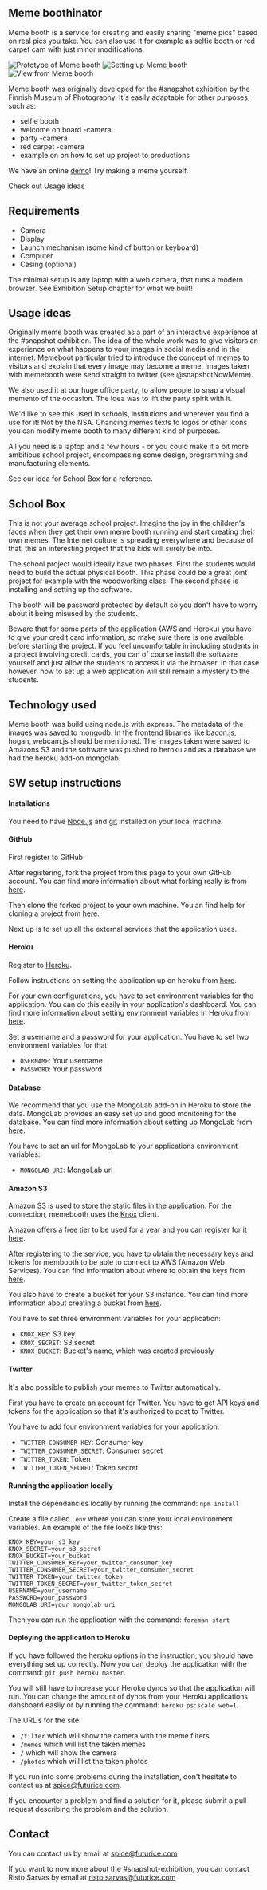 
Meme boothinator
----------------

Meme booth is a service for creating and easily sharing "meme pics" based on real pics you take. You can also use it for example as selfie booth or red carpet cam with just minor modifications.


![Prototype of Meme booth](setupImages/proto.jpg?raw=true)
![Setting up Meme booth](setupImages/asennus.jpg?raw=true)
![View from Meme booth](setupImages/empty.jpg?raw=true)

Meme booth was originally developed for the #snapshot exhibition by the Finnish Museum of Photography. It's easily adaptable for other purposes, such as:

- selfie booth
- welcome on board -camera
- party -camera
- red carpet -camera
- example on on how to set up project to productions

We have an online [demo](http://try-memebooth.herokuapp.com/)! Try making a meme yourself.

Check out Usage ideas

Requirements
------------

- Camera
- Display
- Launch mechanism (some kind of button or keyboard)
- Computer
- Casing (optional)

The minimal setup is any laptop with a web camera, that runs a modern browser. See Exhibition Setup chapter for what we built!

Usage ideas
-----------

Originally meme booth was created as a part of an interactive experience at the #snapshot exhibition. The idea of the whole work was to give visitors an experience on what happens to your images in social media and in the internet. Memeboot particular tried to introduce the concept of memes to visitors and explain that every image may become a meme. Images taken with memebooth were send straight to twitter (see @snapshotNowMeme).

We also used it at our huge office party, to allow people to snap a visual memento of the occasion. The idea was to lift the party spirit with it.

We'd like to see this used in schools, institutions and wherever you find a use for it! Not by the NSA. Chancing memes texts to logos or other icons you can modify meme booth to many different kind of purposes.

All you need is a laptop and a few hours - or you could make it a bit more ambitious school project,
encompassing some design, programming and manufacturing elements.

See our idea for School Box for a reference.

School Box
----------
This is not your average school project. Imagine the joy in the children's faces when they get their own meme booth running and start creating their own memes. The Internet culture is spreading everywhere and because of that, this an interesting project that the kids will surely be into.

The school project would ideally have two phases. First the students would need to build the actual physical booth. This phase could be a great joint project for example with the woodworking class. The second phase is installing and setting up the software.

The booth will be password protected by default so you don't have to worry about it being misused by the students.

Beware that for some parts of the application (AWS and Heroku) you have to give your credit card information, so make sure there is one available before starting the project. If you feel uncomfortable in including students in a project involving credit cards, you can of course install the software yourself and just allow the students to access it via the browser. In that case however, how to set up a web application will still remain a mystery to the students.

Technology used
---------------
Meme booth was build using node.js with express. The metadata of the images was saved to mongodb. In the frontend libraries like bacon.js, hogan, webcam.js should be mentioned. The images taken were saved to Amazons S3 and the software was pushed to heroku and as a database we had the heroku add-on mongolab.

SW setup instructions
---------------------

#### Installations

You need to have [Node.js](http://nodejs.org/) and [git](http://git-scm.com/) installed on your local machine.

#### GitHub

First register to GitHub.

After registering, fork the project from this page to your own GitHub account. You can find more information about what forking really is from [here](https://help.github.com/articles/fork-a-repo/).

Then clone the forked project to your own machine. You 	an find help for cloning a project from [here](https://help.github.com/articles/fork-a-repo/#step-2-create-a-local-clone-of-your-fork).

Next up is to set up all the external services that the application uses.

#### Heroku

Register to [Heroku](https://www.heroku.com/).

Follow instructions on setting the application up on heroku from [here](https://devcenter.heroku.com/articles/getting-started-with-nodejs#set-up).

For your own configurations, you have to set environment variables for the application. You can do this easily in your application's dashboard. You can find more information about setting environment variables in Heroku from [here](https://devcenter.heroku.com/articles/config-vars).

Set a username and a password for your application. You have to set two environment variables for that:

- `USERNAME`: Your username
- `PASSWORD`: Your password

#### Database

We recommend that you use the MongoLab add-on in Heroku to store the data. MongoLab provides an easy set up and good monitoring for the database. You can find more information about setting up MongoLab from [here](https://devcenter.heroku.com/articles/mongoLab).

You have to set an url for MongoLab to your applications environment variables:

- `MONGOLAB_URI`: MongoLab url

#### Amazon S3

Amazon S3 is used to store the static files in the application. For the connection, memebooth uses the [Knox](https://www.npmjs.org/package/knox) client.

Amazon offers a free tier to be used for a year and you can register for it [here](http://aws.amazon.com/).

After registering to the service, you have to obtain the necessary keys and tokens for membooth to be able to connect to AWS (Amazon Web Services). You can find information about where to obtain the keys from [here](http://docs.aws.amazon.com/AWSSimpleQueueService/latest/SQSGettingStartedGuide/AWSCredentials.html).

You also have to create a bucket for your S3 instance. You can find more information about creating a bucket from [here](http://docs.aws.amazon.com/AmazonS3/latest/gsg/CreatingABucket.html).

You have to set three environment variables for your application:

- `KNOX_KEY`: S3 key
- `KNOX_SECRET`: S3 secret
- `KNOX_BUCKET`: Bucket's name, which was created previously

#### Twitter

It's also possible to publish your memes to Twitter automatically.

First you have to create an account for Twitter. You have to get API keys and tokens for the application so that it's authorized to post to Twitter.

You have to add four environment variables for your application:

- `TWITTER_CONSUMER_KEY`: Consumer key
- `TWITTER_CONSUMER_SECRET`: Consumer secret
- `TWITTER_TOKEN`: Token
- `TWITTER_TOKEN_SECRET`: Token secret

#### Running the application locally

Install the dependancies locally by running the command: `npm install`

Create a file called `.env` where you can store your local environment variables. An example of the file looks like this:
```
KNOX_KEY=your_s3_key
KNOX_SECRET=your_s3_secret
KNOX_BUCKET=your_bucket
TWITTER_CONSUMER_KEY=your_twitter_consumer_key
TWITTER_CONSUMER_SECRET=your_twitter_consumer_secret
TWITTER_TOKEN=your_twitter_token
TWITTER_TOKEN_SECRET=your_twitter_token_secret
USERNAME=your_username
PASSWORD=your_password
MONGOLAB_URI=your_mongolab_uri
```

Then you can run the application with the command:
`foreman start`

#### Deploying the application to Heroku

If you have followed the heroku options in the instruction, you should have everything set up correctly. Now you can deploy the application with the command: `git push heroku master`.

You will still have to increase your Heroku dynos so that the application will run. You can change the amount of dynos from your Heroku applications dahsboard easily or by running the command: `heroku ps:scale web=1`.

The URL's for the site:

- `/filter` which will show the camera with the meme filters
- `/memes` which will list the taken memes
- `/` which will show the camera
- `/photos` which will list the taken photos

If you run into some problems during the installation, don't hesitate to contact us at spice@futurice.com.

If you encounter a problem and find a solution for it, please submit a pull request describing the problem and the solution.

Contact
-------

You can contact us by email at spice@futurice.com

If you want to now more about the #snapshot-exhibition, you can contact Risto Sarvas by email at risto.sarvas@futurice.com
